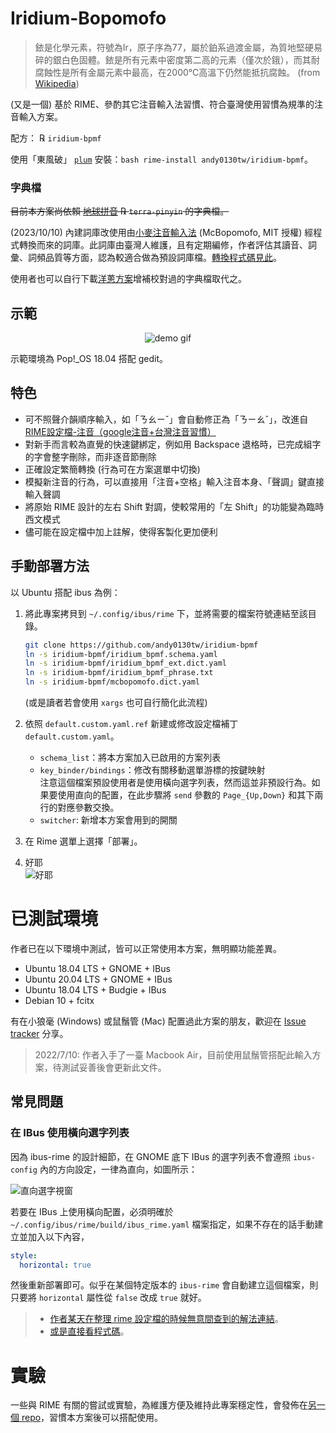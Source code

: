 # Iridium-Bopomofo

> 銥是化學元素，符號為Ir，原子序為77，屬於鉑系過渡金屬，為質地堅硬易碎的銀白色固體。銥是所有元素中密度第二高的元素（僅次於鋨），而其耐腐蝕性是所有金屬元素中最高，在2000℃高溫下仍然能抵抗腐蝕。 (from [Wikipedia](https://zh.wikipedia.org/wiki/銥))

(又是一個) 基於 RIME、參酌其它注音輸入法習慣、符合臺灣使用習慣為規準的注音輸入方案。

配方： ℞ `iridium-bpmf`

使用「東風破」 [`plum`](https://github.com/rime/plum) 安裝：`bash rime-install andy0130tw/iridium-bpmf`。

### 字典檔

~~目前本方案尚依賴 [地球拼音](https://github.com/rime/rime-terra-pinyin) ℞ `terra-pinyin` 的字典檔。~~

(2023/10/10) 內建詞庫改使用由[小麥注音輸入法](https://github.com/openvanilla/mcbopomofo/) (McBopomofo, MIT 授權) 經程式轉換而來的詞庫。此詞庫由臺灣人維護，且有定期編修，作者評估其讀音、詞彙、詞頻品質等方面，認為較適合做為預設詞庫檔。[轉換程式碼見此](https://gist.github.com/andy0130tw/37632b08f5a83ad913135896f08dcace)。

使用者也可以自行下載[洋蔥方案](https://github.com/oniondelta/Onion_Rime_Files/tree/main/allfiles)增補校對過的字典檔取代之。

## 示範

<p align="center">
<img alt="demo gif" src="../assets/demo.gif">
</p>

示範環境為 Pop!\_OS 18.04 搭配 gedit。

## 特色

* 可不照聲介韻順序輸入，如「ㄋㄠㄧˇ」會自動修正為「ㄋㄧㄠˇ」，改進自 [RIME設定檔-注音（google注音+台灣注音習慣）](http://deltazone.pixnet.net/blog/post/264319309-%E9%BC%A0%E9%AC%9A%E7%AE%A1%E6%B3%A8%E9%9F%B3%E6%96%B9%E6%A1%88---%E7%AC%A6%E5%90%88%E4%B8%80%E8%88%AC%E6%B3%A8%E9%9F%B3%E4%BD%BF%E7%94%A8%E8%80%85%E7%BF%92%E6%85%A3%E8%A8%AD)
* 對新手而言較為直覺的快速鍵綁定，例如用 Backspace 退格時，已完成組字的字會整字刪除，而非逐音節刪除
* 正確設定繁簡轉換 (行為可在方案選單中切換)
* 模擬新注音的行為，可以直接用「注音+空格」輸入注音本身、「聲調」鍵直接輸入聲調
* 將原始 RIME 設計的左右 Shift 對調，使較常用的「左 Shift」的功能變為臨時西文模式
* 儘可能在設定檔中加上註解，使得客製化更加便利

## 手動部署方法

以 Ubuntu 搭配 ibus 為例：

1. 將此專案拷貝到 `~/.config/ibus/rime` 下，並將需要的檔案符號連結至該目錄。

   ```bash
   git clone https://github.com/andy0130tw/iridium-bpmf
   ln -s iridium-bpmf/iridium_bpmf.schema.yaml
   ln -s iridium-bpmf/iridium_bpmf_ext.dict.yaml
   ln -s iridium-bpmf/iridium_bpmf_phrase.txt
   ln -s iridium-bpmf/mcbopomofo.dict.yaml
   ```

   (或是讀者若會使用 `xargs` 也可自行簡化此流程)

2. 依照 `default.custom.yaml.ref` 新建或修改設定檔補丁 `default.custom.yaml`。

   * `schema_list`：將本方案加入已啟用的方案列表
   * `key_binder/bindings`：修改有關移動選單游標的按鍵映射 \
     注意這個檔案預設使用者是使用橫向選字列表，然而這並非預設行為。如果要使用直向的配置，在此步驟將 `send` 參數的 `Page_{Up,Down}` 和其下兩行的對應參數交換。
   * `switcher`: 新增本方案會用到的開關

3. 在 Rime 選單上選擇「部署」。

4. 好耶<br>
   ![好耶](https://user-images.githubusercontent.com/5269414/115489814-714fa480-a28f-11eb-8f9b-2af83d5551c4.png)

# 已測試環境

作者已在以下環境中測試，皆可以正常使用本方案，無明顯功能差異。

* Ubuntu 18.04 LTS + GNOME + IBus
* Ubuntu 20.04 LTS + GNOME + IBus
* Ubuntu 18.04 LTS + Budgie + IBus
* Debian 10 + fcitx

有在小狼毫 (Windows) 或鼠鬚管 (Mac) 配置過此方案的朋友，歡迎在 [Issue tracker](https://github.com/andy0130tw/iridium-bpmf/issues) 分享。

> 2022/7/10: 作者入手了一臺 Macbook Air，目前使用鼠鬚管搭配此輸入方案，待測試妥善後會更新此文件。

## 常見問題

### 在 IBus 使用橫向選字列表

因為 ibus-rime 的設計細節，在 GNOME 底下 IBus 的選字列表不會遵照 `ibus-config` 內的方向設定，一律為直向，如圖所示：

![直向選字視窗](https://user-images.githubusercontent.com/5269414/115489988-c2f82f00-a28f-11eb-8aab-a24e756899db.png)

若要在 IBus 上使用橫向配置，必須明確於 `~/.config/ibus/rime/build/ibus_rime.yaml` 檔案指定，如果不存在的話手動建立並加入以下內容，

```yaml
style:
  horizontal: true
```

然後重新部署即可。似乎在某個特定版本的 `ibus-rime` 會自動建立這個檔案，則只要將 `horizontal` 屬性從 `false` 改成 `true` 就好。

> * [作者某天在整理 rime 設定檔的時候無意間查到的解法連結](https://forums.fedoraforum.org/showthread.php?320042-How-to-set-ibus-rime-to-horizontal-in-fedora-29&p=1819670#post1819670)。
> * [或是直接看程式碼](https://github.com/rime/ibus-rime/blob/1.5.0/rime_settings.c)。

# 實驗

一些與 RIME 有關的嘗試或實驗，為維護方便及維持此專案穩定性，會發佈在[另一個 repo](https://github.com/andy0130tw/aarrr-rime)，習慣本方案後可以搭配使用。
